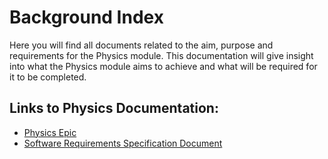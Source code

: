 # Background Index

Here you will find all documents related to the aim, purpose and requirements for the Physics
module. This documentation will give insight into what the Physics module aims to achieve and what
will be required for it to be completed.

## Links to Physics Documentation:

- [Physics Epic](Epic.md)
- [Software Requirements Specification Document](Software_Requirements_Specification.md)

